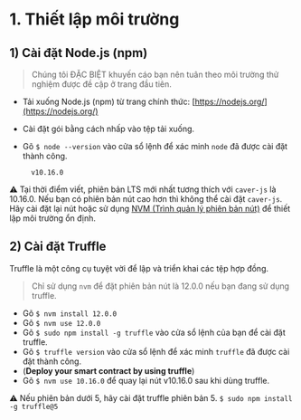 # 1. Thiết lập môi trường <a id="1-environment-setup"></a>

## 1\) Cài đặt Node.js \(npm\) <a id="1-install-node-js-npm"></a>

> Chúng tôi ĐẶC BIỆT khuyến cáo bạn nên tuân theo môi trường thử nghiệm được đề cập ở trang đầu tiên.

* Tải xuống Node.js \(npm\) từ trang chính thức: [https://nodejs.org/](https://nodejs.org/)
* Cài đặt gói bằng cách nhấp vào tệp tải xuống.
* Gõ `$ node --version` vào cửa sổ lệnh để xác minh `node` đã được cài đặt thành công.

  ```text
    v10.16.0
  ```

⚠ Tại thời điểm viết, phiên bản LTS mới nhất tương thích với `caver-js` là 10.16.0. Nếu bạn có phiên bản nút cao hơn thì không thể cài đặt `caver-js`. Hãy cài đặt lại nút hoặc sử dụng [NVM \(Trình quản lý phiên bản nút\)](https://github.com/nvm-sh/nvm) để thiết lập môi trường ổn định.

## 2\) Cài đặt Truffle <a id="2-install-truffle"></a>

Truffle là một công cụ tuyệt vời để lập và triển khai các tệp hợp đồng.

> Chỉ sử dụng `nvm` để đặt phiên bản nút là 12.0.0 nếu bạn đang sử dụng truffle.

- Gõ `$ nvm install 12.0.0`
- Gõ `$ nvm use 12.0.0`
- Gõ `$ sudo npm install -g truffle` vào cửa sổ lệnh của bạn để cài đặt truffle.
- Gõ `$ truffle version` vào cửa sổ lệnh để xác minh `truffle` đã được cài đặt thành công.
- (**Deploy your smart contract by using truffle**)
- Gõ `$ nvm use 10.16.0` để quay lại nút v10.16.0 sau khi dùng truffle.

⚠ Nếu phiên bản dưới 5, hãy cài đặt truffle phiên bản 5. `$ sudo npm install -g truffle@5`

